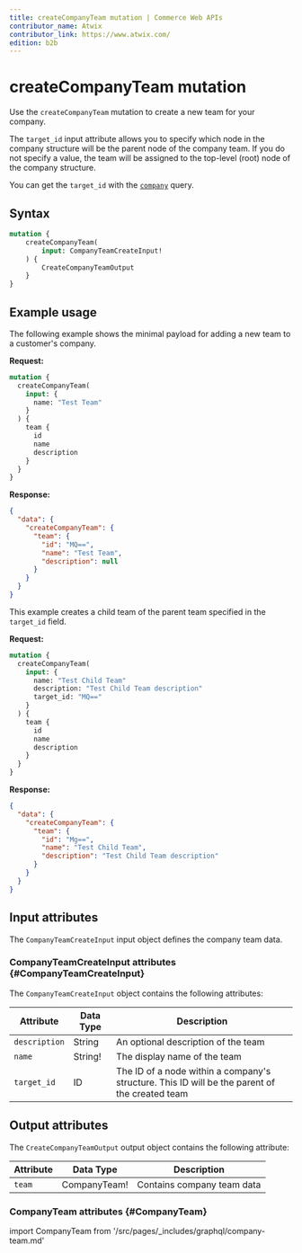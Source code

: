 ```yaml
---
title: createCompanyTeam mutation | Commerce Web APIs
contributor_name: Atwix
contributor_link: https://www.atwix.com/
edition: b2b
---
```


# createCompanyTeam mutation

Use the `createCompanyTeam` mutation to create a new team for your company.

The `target_id` input attribute allows you to specify which node in the company structure will be the parent node of the company team. If you do not specify a value, the team will be assigned to the top-level (root) node of the company structure.

You can get the `target_id` with the [`company`](../queries/company.md) query.

## Syntax

```graphql
mutation {
    createCompanyTeam(
        input: CompanyTeamCreateInput!
    ) {
        CreateCompanyTeamOutput
    }
}
```

## Example usage

The following example shows the minimal payload for adding a new team to a customer's company.

**Request:**

```graphql
mutation {
  createCompanyTeam(
    input: {
      name: "Test Team"
    }
  ) {
    team {
      id
      name
      description
    }
  }
}
```

**Response:**

```json
{
  "data": {
    "createCompanyTeam": {
      "team": {
        "id": "MQ==",
        "name": "Test Team",
        "description": null
      }
    }
  }
}
```

This example creates a child team of the parent team specified in the `target_id` field.

**Request:**

```graphql
mutation {
  createCompanyTeam(
    input: {
      name: "Test Child Team"
      description: "Test Child Team description"
      target_id: "MQ=="
    }
  ) {
    team {
      id
      name
      description
    }
  }
}
```

**Response:**

```json
{
  "data": {
    "createCompanyTeam": {
      "team": {
        "id": "Mg==",
        "name": "Test Child Team",
        "description": "Test Child Team description"
      }
    }
  }
}
```

## Input attributes

The `CompanyTeamCreateInput` input object defines the company team data.

### CompanyTeamCreateInput attributes {#CompanyTeamCreateInput}

The `CompanyTeamCreateInput` object contains the following attributes:

Attribute |  Data Type | Description
--- | --- | ---
`description` | String | An optional description of the team
`name` | String! | The display name of the team
`target_id` | ID | The ID of a node within a company's structure. This ID will be the parent of the created team

## Output attributes

The `CreateCompanyTeamOutput` output object contains the following attribute:

Attribute |  Data Type | Description
--- | --- | ---
`team` | CompanyTeam! | Contains company team data

### CompanyTeam attributes {#CompanyTeam}

import CompanyTeam from '/src/pages/_includes/graphql/company-team.md'

<CompanyTeam />

